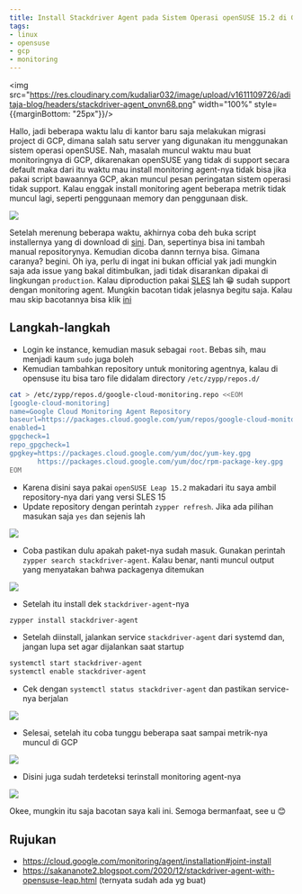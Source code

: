 ```yaml
---
title: Install Stackdriver Agent pada Sistem Operasi openSUSE 15.2 di Google Cloud Platform
tags:
- linux
- opensuse
- gcp
- monitoring
---
```


<img src="https://res.cloudinary.com/kudaliar032/image/upload/v1611109726/aditaja-blog/headers/stackdriver-agent_onvn68.png" width="100%" style={{marginBottom: "25px"}}/>

Hallo, jadi beberapa waktu lalu di kantor baru saja melakukan migrasi project di GCP, dimana salah satu server yang digunakan itu menggunakan sistem operasi openSUSE. Nah, masalah muncul waktu mau buat monitoringnya di GCP, dikarenakan openSUSE yang tidak di support secara default maka dari itu waktu mau install monitoring agent-nya tidak bisa jika pakai script bawaannya GCP, akan muncul pesan peringatan sistem operasi tidak support. Kalau enggak install monitoring agent beberapa metrik tidak muncul lagi, seperti penggunaan memory dan penggunaan disk.

<!-- truncate -->

![](https://res.cloudinary.com/kudaliar032/image/upload/v1611127329/aditaja-blog/2021-01-20-install-stackdriver-agent-opensuse-15-2/opensuse-no-metrik_cywboa.png)

Setelah merenung beberapa waktu, akhirnya coba deh buka script installernya yang di download di [sini](https://dl.google.com/cloudagents/add-monitoring-agent-repo.sh). Dan, sepertinya bisa ini tambah manual repositorynya. Kemudian dicoba dannn ternya bisa. Gimana caranya? begini. Oh iya, perlu di ingat ini bukan official yak jadi mungkin saja ada issue yang bakal ditimbulkan, jadi tidak disarankan dipakai di lingkungan `production`. Kalau diproduction pakai [SLES](https://www.suse.com/products/server/) lah :grin: sudah support dengan monitoring agent. Mungkin bacotan tidak jelasnya begitu saja. Kalau mau skip bacotannya bisa klik [ini](#langkah-langkah)

## Langkah-langkah

- Login ke instance, kemudian masuk sebagai `root`. Bebas sih, mau menjadi kaum `sudo` juga boleh
- Kemudian tambahkan repository untuk monitoring agentnya, kalau di opensuse itu bisa taro file didalam directory `/etc/zypp/repos.d/`

```bash
cat > /etc/zypp/repos.d/google-cloud-monitoring.repo <<EOM
[google-cloud-monitoring]
name=Google Cloud Monitoring Agent Repository
baseurl=https://packages.cloud.google.com/yum/repos/google-cloud-monitoring-sles15-x86_64-all
enabled=1
gpgcheck=1
repo_gpgcheck=1
gpgkey=https://packages.cloud.google.com/yum/doc/yum-key.gpg
       https://packages.cloud.google.com/yum/doc/rpm-package-key.gpg
EOM
```

- Karena disini saya pakai `openSUSE Leap 15.2` makadari itu saya ambil repository-nya dari yang versi SLES 15
- Update repository dengan perintah `zypper refresh`. Jika ada pilihan masukan saja `yes` dan sejenis lah

![](https://res.cloudinary.com/kudaliar032/image/upload/v1611128109/aditaja-blog/2021-01-20-install-stackdriver-agent-opensuse-15-2/jGuYCrU_vm0ylg.png)

- Coba pastikan dulu apakah paket-nya sudah masuk. Gunakan perintah `zypper search stackdriver-agent`. Kalau benar, nanti muncul output yang menyatakan bahwa packagenya ditemukan

![](https://res.cloudinary.com/kudaliar032/image/upload/v1611128233/aditaja-blog/2021-01-20-install-stackdriver-agent-opensuse-15-2/Qd6wK0A_zl0rxa.png)

- Setelah itu install dek `stackdriver-agent`-nya

```bash
zypper install stackdriver-agent
```

- Setelah diinstall, jalankan service `stackdriver-agent` dari systemd dan, jangan lupa set agar dijalankan saat startup

```bash
systemctl start stackdriver-agent
systemctl enable stackdriver-agent
```

- Cek dengan `systemctl status stackdriver-agent` dan pastikan service-nya berjalan

![](https://res.cloudinary.com/kudaliar032/image/upload/v1611128577/aditaja-blog/2021-01-20-install-stackdriver-agent-opensuse-15-2/HZPWArQ_godokk.png)

- Selesai, setelah itu coba tunggu beberapa saat sampai metrik-nya muncul di GCP

![](https://res.cloudinary.com/kudaliar032/image/upload/v1611128733/aditaja-blog/2021-01-20-install-stackdriver-agent-opensuse-15-2/JqogUWC_uau4kr.png)

- Disini juga sudah terdeteksi terinstall monitoring agent-nya

![](https://res.cloudinary.com/kudaliar032/image/upload/v1611128887/aditaja-blog/2021-01-20-install-stackdriver-agent-opensuse-15-2/CSlB6sj_rd2zgp.png)

Okee, mungkin itu saja bacotan saya kali ini. Semoga bermanfaat, see u :blush:

## Rujukan

- https://cloud.google.com/monitoring/agent/installation#joint-install
- https://sakananote2.blogspot.com/2020/12/stackdriver-agent-with-opensuse-leap.html (ternyata sudah ada yg buat)
